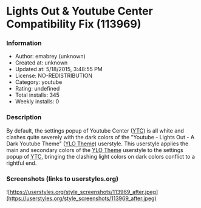 # Lights Out & Youtube Center Compatibility Fix (113969)

### Information
- Author: emabrey (unknown)
- Created at: unknown
- Updated at: 5/18/2015, 3:48:55 PM
- License: NO-REDISTRIBUTION
- Category: youtube
- Rating: undefined
- Total installs: 345
- Weekly installs: 0


### Description
By default, the settings popup of Youtube Center (<abbr title="Youtube Center">YTC</abbr>) is all white and clashes quite severely with the dark colors of the "Youtube - Lights Out - A Dark Youtube Theme" (<abbr title="Youtube - Lights Out - A Dark Youtube Theme">YLO Theme</abbr>) userstyle. This userstyle applies the main and secondary colors of the <abbr title="Youtube - Lights Out - A Dark Youtube Theme">YLO Theme</abbr> userstyle to the settings popup of <abbr title="Youtube Center">YTC</abbr>, bringing the clashing light colors on dark colors conflict to a rightful end.


### Screenshots (links to userstyles.org)
![https://userstyles.org/style_screenshots/113969_after.jpeg](https://userstyles.org/style_screenshots/113969_after.jpeg)



